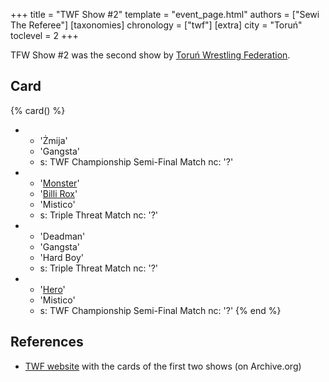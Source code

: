 +++
title = "TWF Show #2"
template = "event_page.html"
authors = ["Sewi The Referee"]
[taxonomies]
chronology = ["twf"]
[extra]
city = "Toruń"
toclevel = 2
+++

TFW Show #2 was the second show by [Toruń Wrestling Federation](@/o/twf.md).

## Card

{% card() %}
- - 'Żmija'
  - 'Gangsta'
  - s: TWF Championship Semi-Final Match
    nc: '?'
- - '[Monster](@/w/chris-hunter.md)'
  - '[Billi Rox](@/w/corin-mear.md)'
  - 'Mistico'
  - s: Triple Threat Match
    nc: '?'
- - 'Deadman'
  - 'Gangsta'
  - 'Hard Boy'
  - s: Triple Threat Match
    nc: '?'
- - '[Hero](@/w/pj-blake.md)'
  - 'Mistico'
  - s: TWF Championship Semi-Final Match
    nc: '?'
{% end %}

## References

* [TWF website](https://web.archive.org/web/20111002095507/http://twf.npx.pl/news.php) with the cards of the first two shows (on Archive.org)